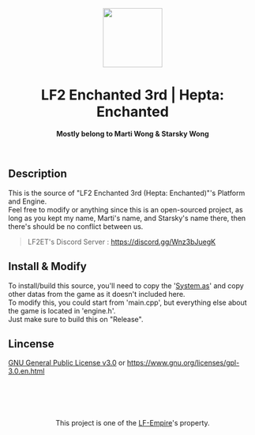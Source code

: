 <div align="center">
  <img src="icon.png" width="120"/>
  <h1>LF2 Enchanted 3rd | Hepta: Enchanted</h1>
  <p><strong>Mostly belong to Marti Wong & Starsky Wong</strong></p>
</div>
<br/>

## Description
This is the source of "LF2 Enchanted 3rd (Hepta: Enchanted)"'s Platform and Engine.                                                                  
Feel free to modify or anything since this is an open-sourced project, as long as you kept my name, Marti's name, and Starsky's name there, then there's should be no conflict between us.

> LF2ET's Discord Server : https://discord.gg/Wnz3bJuegK

## Install & Modify
To install/build this source, you'll need to copy the '[System.as](https://github.com/Mesujin/LF2-Enchanted-3rd-AI-and-System/)' and copy other datas from the game as it doesn't included here. <br/>
To modify this, you could start from 'main.cpp', but everything else about the game is located in 'engine.h'. <br/>
Just make sure to build this on "Release".

## Lincense
[GNU General Public License v3.0](LICENSE.MD) or https://www.gnu.org/licenses/gpl-3.0.en.html


<br/>
<br/>
<div align="center"><h1></h1>
This project is one of the <a href="https://lf-empire.de/">LF-Empire</a>'s property.
</div>
